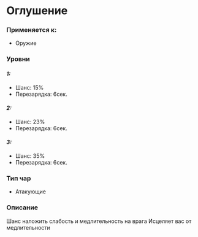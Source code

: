 # Оглушение

### Применяется к:

* Оружие

### Уровни

#### _1:_&#x20;

* Шанс: 15%
* Перезарядка:  6сек.

#### _2:_

* Шанс: 23%
* Перезарядка:  6сек.&#x20;

#### _3:_&#x20;

* Шанс: 35%
* Перезарядка:  6сек.

### Тип чар

* Атакующие

### Описание&#x20;

Шанс наложить слабость и медлительность на врага Исцеляет вас от медлительности
